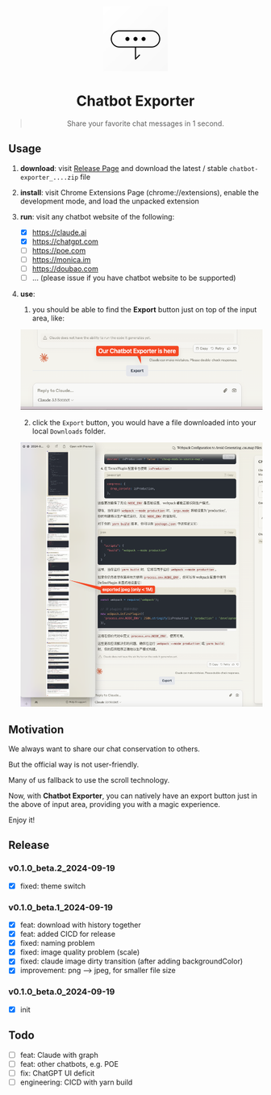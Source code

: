 
<div align="center">
  <img src="./assets/logo.svg" alt="logo" width="128" height="128">
  <h1>Chatbot Exporter</h1>
  <blockquote>Share your favorite chat messages in 1 second. </blockquote>
</div>

## Usage

1. **download**: visit [Release Page](https://github.com/cs-magic/exts_chrome_chatbot-exporter/release) and download the latest / stable `chatbot-exporter_....zip` file
2. **install**: visit Chrome Extensions Page (chrome://extensions), enable the development mode, and load the unpacked extension
3. **run**: visit any chatbot website of the following:
    - [x] https://claude.ai
    - [x] https://chatgpt.com
    - [ ] https://poe.com
    - [ ] https://monica.im
    - [ ] https://doubao.com
    - [ ] ... (please issue if you have chatbot website to be supported)
4. **use**:
   1. you should be able to find the **Export** button just on top of the input area, like:

     ![img.png](docs/to-download.png)

   2. click the `Export` button, you would have a file downloaded into your local `Downloads` folder.

     ![img.png](docs/downloaded.png)

## Motivation

We always want to share our chat conservation to others.

But the official way is not user-friendly.

Many of us fallback to use the scroll technology.

Now, with **Chatbot Exporter**, you can natively have an export button just in the above of input area, 
providing you with a magic experience.

Enjoy it!

## Release

### v0.1.0_beta.2_2024-09-19

- [x] fixed: theme switch

### v0.1.0_beta.1_2024-09-19

- [x] feat: download with history together
- [x] feat: added CICD for release
- [x] fixed: naming problem
- [x] fixed: image quality problem (scale)
- [x] fixed: claude image dirty transition (after adding backgroundColor)
- [x] improvement: png --> jpeg, for smaller file size

### v0.1.0_beta.0_2024-09-19

- [x] init

## Todo

- [ ] feat: Claude with graph
- [ ] feat: other chatbots, e.g. POE
- [ ] fix: ChatGPT UI deficit
- [ ] engineering: CICD with yarn build
